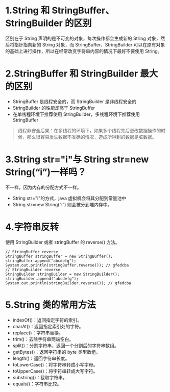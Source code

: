 # 1.String 和 StringBuffer、StringBuilder 的区别
区别在于 String 声明的是不可变的对象，每次操作都会生成新的 String 对象，然后将指针指向新的 String 对象，而 StringBuffer、StringBuilder 可以在原有对象的基础上进行操作，所以在经常改变字符串内容的情况下最好不要使用 String。

# 2.StringBuffer 和 StringBuilder 最大的区别
- StringBuffer 是线程安全的，而 StringBuilder 是非线程安全的
- StringBuilder 的性能却高于 StringBuffer
- 在单线程环境下推荐使用 StringBuilder，多线程环境下推荐使用 StringBuffer

> 线程非安全后果：在多线程的环境下，如果多个线程先后更改数据操作的时候，那么很容易发生数据不准确的情况，造成所得到的数据是脏数据。

# 3.String str="i"与 String str=new String(“i”)一样吗？
不一样，因为内存的分配方式不一样。
- String str="i"的方式，java 虚拟机会将其分配到常量池中
- String str=new String(“i”) 则会被分到堆内存中。

# 4.字符串反转
使用 StringBuilder 或者 stringBuffer 的 reverse() 方法。

```
// StringBuffer reverse
StringBuffer stringBuffer = new StringBuffer();
stringBuffer.append("abcdefg");
System.out.println(stringBuffer.reverse()); // gfedcba
// StringBuilder reverse
StringBuilder stringBuilder = new StringBuilder();
stringBuilder.append("abcdefg");
System.out.println(stringBuilder.reverse()); // gfedcba
```
# 5.String 类的常用方法
- indexOf()：返回指定字符的索引。
- charAt()：返回指定索引处的字符。
- replace()：字符串替换。
- trim()：去除字符串两端空白。
- split()：分割字符串，返回一个分割后的字符串数组。
- getBytes()：返回字符串的 byte 类型数组。
- length()：返回字符串长度。
- toLowerCase()：将字符串转成小写字母。
- toUpperCase()：将字符串转成大写字符。
- substring()：截取字符串。
- equals()：字符串比较。
